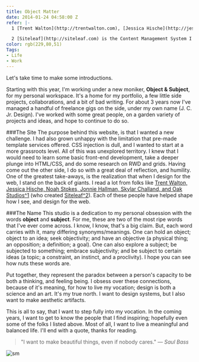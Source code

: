 ```yaml
---
title: Object Matter
date: 2014-01-24 04:58:00 Z
refer: |-
  1 [Trent Walton](http://trentwalton.com), [Jessica Hische](http://jessicahische.is), [Noah Stokes](http://esbueno.noahstokes.com), [Jonnie Hallman](http://destroytoday.com), [Skylar Challand](https://twitter.com/sskylar), and [Oak](http://oak.is).

  2 [Siteleaf](http://siteleaf.com) is the Content Management System I built this site with.
color: rgb(229,80,51)
Tags:
- Life
- Work
---
```


Let's take time to make some introductions.

Starting with this year, I'm working under a new moniker, **Object & Subject**, for my personal workspace. It's a home for my portfolio, a few little side projects, collaborations, and a bit of bad writing. For about 3 years now I've managed a handful of freelance gigs on the side, under my own name (J. C. Jr. Design). I've worked with some great people, on a garden variety of projects and ideas, and hope to continue to do so.

###The Site
The purpose behind this website, is that I wanted a new challenge. I had also grown unhappy with the limitation that pre-made template services offered. CSS injection is dull, and I wanted to start at a more grassroots level. All of this was unexplored territory. I knew that I would need to learn some basic front-end development, take a deeper plunge into HTML/CSS, and do some research on RWD and grids. Having come out the other side, I do so with a great deal of reflection, and humility. One of the greatest take-aways, is the realization that when I design for the web, I stand on the back of giants. I read a lot from folks like [Trent Walton, Jessica Hische, Noah Stokes, Jonnie Hallman, Skylar Challand, and Oak Studios^1](#refer) (who created [Siteleaf^2](#refer)). Each of these people have helped shape how I see, and design for the web.

###The Name
This studio is a dedication to my personal obsession with the words **object** and **subject**. For me, these are two of the most ripe words that I've ever come across. I know, I know, that's a big claim. But, each word carries with it, many differing synonyms/meanings. One can hold an object; object to an idea; seek objectivity; and have an objective (a physical thing; an opposition; a definition; a goal). One can also explore a subject; be subjected to something; embrace subjectivity; and be subject to certain ideas (a topic; a constraint, an instinct, and a proclivity). I hope you can see how nuts these words are.

Put together, they represent the paradox between a person's capacity to be both a thinking, and feeling being. I obsess over these connections, because of it's meaning, for how to live my vocation; design is both a science and an art. It's my true north. I want to design systems, but I also want to make aesthetic artifacts.

This is all to say, that I want to step fully into my vocation. In the coming years, I want to get to know the people that I find inspiring; hopefully even some of the folks I listed above. Most of all, I want to live a meaningful and balanced life. I'll end with a quote, thanks for reading.

>"I want to make beautiful things, even if nobody cares." *— Saul Bass*

![sm](/uploads/01-objsbj.jpg)
